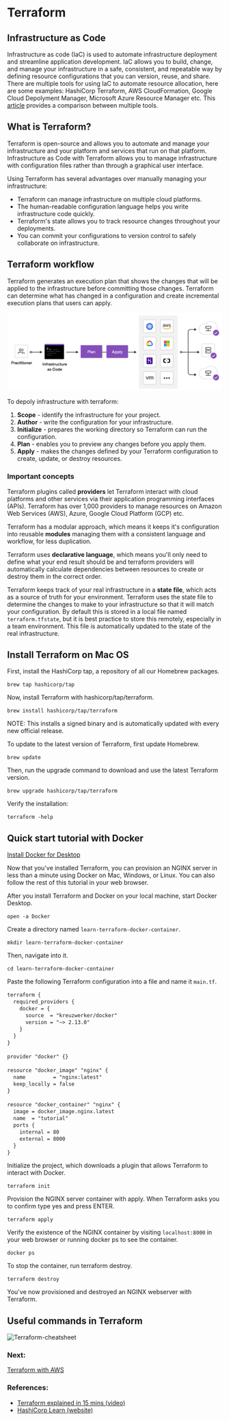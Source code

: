 # Terraform

## Infrastructure as Code

Infrastructure as code (IaC) is used to automate infrastructure deployment and streamline application development. IaC allows you to build, change, and manage your infrastructure in a safe, consistent, and repeatable way by defining resource configurations that you can version, reuse, and share.
There are multiple tools for using IaC to automate resource allocation, here are some examples: HashiCorp Terraform, AWS CloudFormation, Google Cloud Depolyment Manager, Microsoft Azure Resource Manager etc. This [article](https://www.techtarget.com/searchdatacenter/feature/IaC-tools-comparison-shows-benefits-of-automated-deployments) provides a comparison between multiple tools.

## What is Terraform?

Terraform is open-source and allows you to automate and manage your infrastructure and your platform and services that run on that platform. Infrastructure as Code with Terraform allows you to manage infrastructure with configuration files rather than through a graphical user interface.

Using Terraform has several advantages over manually managing your infrastructure:

* Terraform can manage infrastructure on multiple cloud platforms.
* The human-readable configuration language helps you write infrastructure code quickly.
* Terraform's state allows you to track resource changes throughout your deployments.
* You can commit your configurations to version control to safely collaborate on infrastructure.

## Terraform workflow

Terraform generates an execution plan that shows the changes that will be applied to the infrastructure before committing those changes. Terraform can determine what has changed in a configuration and create incremental execution plans that users can apply. 

![Terraform workflow](https://github.com/madetech/data-101/blob/main/images/terraform-workflow.png?raw=true)

To depoly infrastructure with terraform: 

1. **Scope** - identify the infrastructure for your project.
2. **Author** - write the configuration for your infrastructure.
3. **Initialize** - prepares the working directory so Terraform can run the configuration.
4. **Plan** - enables you to preview any changes before you apply them.
5. **Apply** - makes the changes defined by your Terraform configuration to create, update, or destroy resources.

### Important concepts

Terraform plugins called **providers** let Terraform interact with cloud platforms and other services via their application programming interfaces (APIs). Terraform has over 1,000 providers to manage resources on Amazon Web Services (AWS), Azure, Google Cloud Platform (GCP) etc. 

Terraform has a modular approach, which means it keeps it's configuration into reusable **modules** managing them with a consistent language and workflow, for less duplication. 

Terraform uses **declarative language**, which means you'll only need to define what your end result should be and terraform providers will automatically calculate dependencies between resources to create or destroy them in the correct order.

Terraform keeps track of your real infrastructure in a **state file**, which acts as a source of truth for your environment. Terraform uses the state file to determine the changes to make to your infrastructure so that it will match your configuration. By default this is stored in a local file named `terraform.tfstate`, but it is best practice to store this remotely, especially in a team environment. This file is automatically updated to the state of the real infrastructure.

## Install Terraform on Mac OS
First, install the HashiCorp tap, a repository of all our Homebrew packages.

```
brew tap hashicorp/tap
```

Now, install Terraform with hashicorp/tap/terraform.

```
brew install hashicorp/tap/terraform
```

NOTE: This installs a signed binary and is automatically updated with every new official release.

To update to the latest version of Terraform, first update Homebrew.
```
brew update
```

Then, run the upgrade command to download and use the latest Terraform version.
```
brew upgrade hashicorp/tap/terraform
```

Verify the installation:
```
terraform -help
```

## Quick start tutorial with Docker

[Install Docker for Desktop](https://docs.docker.com/desktop/install/mac-install/)

Now that you've installed Terraform, you can provision an NGINX server in less than a minute using Docker on Mac, Windows, or Linux. You can also follow the rest of this tutorial in your web browser.

After you install Terraform and Docker on your local machine, start Docker Desktop.
```
open -a Docker
```

Create a directory named `learn-terraform-docker-container`.
```
mkdir learn-terraform-docker-container
```
Then, navigate into it.
```
cd learn-terraform-docker-container
```

Paste the following Terraform configuration into a file and name it `main.tf`.
```
terraform {
  required_providers {
    docker = {
      source  = "kreuzwerker/docker"
      version = "~> 2.13.0"
    }
  }
}

provider "docker" {}

resource "docker_image" "nginx" {
  name         = "nginx:latest"
  keep_locally = false
}

resource "docker_container" "nginx" {
  image = docker_image.nginx.latest
  name  = "tutorial"
  ports {
    internal = 80
    external = 8000
  }
}
```

Initialize the project, which downloads a plugin that allows Terraform to interact with Docker.
```
terraform init
```

Provision the NGINX server container with apply. When Terraform asks you to confirm type yes and press ENTER.
```
terraform apply
```

Verify the existence of the NGINX container by visiting `localhost:8000` in your web browser or running docker ps to see the container.

```
docker ps
```

To stop the container, run terraform destroy.
```
terraform destroy
```
You've now provisioned and destroyed an NGINX webserver with Terraform.

## Useful commands in Terraform

![Terraform-cheatsheet](https://github.com/madetech/data-101/blob/terraform-tutorial/images/terraform-cheatsheet.png)


### Next:
[Terraform with AWS](Terraform_AWS.md)


### References:
* [Terraform explained in 15 mins (video)](https://www.youtube.com/watch?v=l5k1ai_GBDE)
* [HashiCorp Learn (website)](https://learn.hashicorp.com/terraform)
